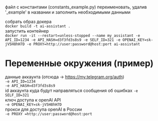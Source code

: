 файл с константами (constants_example.py) переименовать, удалив '_example' в названии и заполнить необходимыми данными

собрать образ докера  
```docker build -t ai-assistant .```  
запустить контейнер  
```docker run -it --restart=unless-stopped --name my_assistant -e API_ID=1234 -e API_HASH=d3f3fd3s8s9 -e SELF_ID=321 -e OPENAI_KEY=sk-jV5H8hH7D -e PROXY=http://user:password@host:port ai-assistant ```  
  
# Переменные окружения (пример)
данные аккаунта (отсюда -> https://my.telegram.org/auth)  
```-e API_ID=1234```  
```-e API_HASH=d3f3fd3s8s9```  
id аккаунта куда будут направляться сообщения об ошибках
```-e SELF_ID=321```  
ключ доступа к openAI API  
```-e OPENAI_KEY=sk-jV5H8hH7D```  
прокси для доступа openAI в России  
```-e PROXY =http://user:password@host:port```


